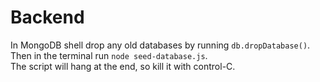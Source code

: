 # Backend

In MongoDB shell drop any old databases by running `db.dropDatabase()`.  
Then in the terminal run `node seed-database.js`.  
The script will hang at the end, so kill it with control-C.
